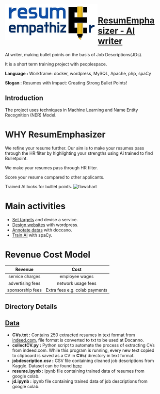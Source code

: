 <img src="https://github.com/hyun-hyang/ResumEmphasizer/blob/main/logo/logo%20ver.2.png" align="left" hspace="1" vspace="1" width="304" height="120">



# [ResumEmphasizer - AI writer](http://44.227.122.114/)



AI writer, making bullet points on the basis of Job Descriptions(JDs).

It is a short term training project with peoplespace.


**Language :** Workframe: docker, wordpress, MySQL, Apache, php, spaCy

**Slogan :** Resumes with Impact: Creating Strong Bullet Points!


## Introduction
The project uses techniques in Machine Learning and Name Entity Recognition (NER) Model.

# **WHY ResumEmphasizer**

We refine your resume further. Our aim is to make your resumes pass through the HR filter by highlighting your strengths using Ai trained to find Bulletpoint.

We make your resumes pass through HR filter.

Score your resume compared to other applicants.

Trained AI looks for bulllet points.
![flowchart](https://user-images.githubusercontent.com/102032766/184124473-3bf4b430-88ae-4d5b-9ca3-4e53687b40d2.png)

# Main activities
* [Set targets](https://github.com/hyun-hyang/ResumEmphasizer/tree/main/Persona) and devise a service.
* [Design websites](http://44.227.122.114/) with wordpress.
* [Annotate datas](https://github.com/hyun-hyang/ResumEmphasizer/tree/main/Data_annoctated) with doccano.
* [Train AI](https://github.com/hyun-hyang/ResumEmphasizer/tree/main/trained_data)  with spaCy.

# Revenue Cost Model
| Revenue | Cost |
|:--:|:--:|
|  service charges | employee wages       |
|  advertising fees | network usage fees       |
|  sponsorship fees | Extra fees e.g. colab payments       |



## Directory Details

## [Data](https://github.com/prateekguptaiiitk/Resume_Classifier/tree/develop/Data)

- **CVs.txt :** Contains 250 extracted resumes in text format from [indeed.com](https://www.indeed.com), file format is converted to txt to be used at Docanno.
- **collectCV.py :** Python script to automate the process of extracting CVs from indeed.com. While this program is running, every new text copied to clipboard is saved as a CV in **CVs/** directory in text format.
- **jobdescription.csv :** CSV file containing cleaned job descriptions from Kaggle. Dataset can be found [here](https://www.kaggle.com/c/job-salary-prediction/data)
- **resume.ipynb :** ipynb file containing trained data of resumes from google colab.
- **jd.ipynb :** ipynb file containing trained data of job descriptions from google colab.
